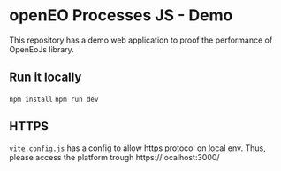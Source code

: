 # openEO Processes JS - Demo

This repository has a demo web application to proof the performance of OpenEoJs library.

## Run it locally

`npm install`
`npm run dev`

## HTTPS
 
`vite.config.js` has a config to allow https protocol on local env. Thus, please access the platform trough https://localhost:3000/